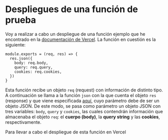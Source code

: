 # Despliegues de una función de prueba

Voy a realizar a cabo un despliegue de una función ejemplo que he encontrado en la [documentación de Vercel](https://vercel.com/docs/serverless-functions/introduction). La función en cuestión es la siguiente:

```
module.exports = (req, res) => {
  res.json({
    body: req.body,
    query: req.query,
    cookies: req.cookies,
  })
}
```

Esta función recibe un objeto `req` (request) con información de distinto tipo. A continuación se llama a la función `json` con la que cuenta el objeto `res` (response) y que viene especificada [aquí](https://vercel.com/docs/runtimes#official-runtimes/node-js/node-js-request-and-response-objects), cuyo parámetro debe de ser un objeto JSON. De este modo, se pasa como parámetro un objeto JSON con tres variables: `body`, `query` y `cookies`, las cuales contendrán información que almacenaba el objeto `req`: el **cuerpo (body)**, la **query string** y las **cookies**, respectivamente.

Para llevar a cabo el despliegue de esta función en Vercel 

